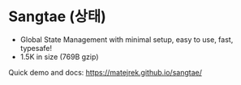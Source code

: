 # Sangtae (상태)

- Global State Management with minimal setup, easy to use, fast, typesafe!
- 1.5K in size (769B gzip)


Quick demo and docs:
https://matejrek.github.io/sangtae/
